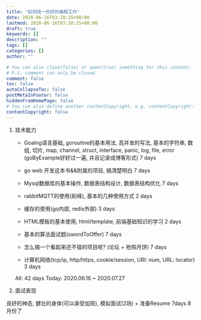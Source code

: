 ```yaml
---
title: "如何找一份好的编程工作"
date: 2020-06-16T03:18:25+08:00
lastmod: 2020-06-16T03:18:25+08:00
draft: true
keywords: []
description: ""
tags: []
categories: []
author: ""

# You can also close(false) or open(true) something for this content.
# P.S. comment can only be closed
comment: false
toc: false
autoCollapseToc: false
postMetaInFooter: false
hiddenFromHomePage: false
# You can also define another contentCopyright. e.g. contentCopyright: "This is another copyright."
contentCopyright: false
---
```

<!--more-->
1. 技术能力

    * Goalng语言基础, goroutine的基本用法, 高并发的写法, 基本的字符串, 数组, 切片, map, channel, struct, interface, panic, log, file, error
    (goByExample好好过一遍, 并且记录成博客形式)
    7 days
    
    * go web 开发这本书&&附属的项目, 搞清楚明白 7 days

    * Mysql数据库的基本操作, 数据表结构设计, 数据表结构优化 7 days

    * rabbitMQTT的使用(削峰), 基本的几种使用方式 2 days
    
    * 缓存的使用(go内部, redis外部) 3 days

    * HTML模板的基本使用, html/template, 前端基础知识的学习 2 days

    * 基本的算法面试题(swordToOffer) 7 days

    * 怎么搞一个看起来还不错的项目呢? (论坛 + 抢购月饼) 7 days

    * 计算机网络(tcp/ip, http/https, cookie/session, URI: num, URL: locator) 3 days

    All: 42 days
    Today: 2020.06.16 ~ 2020.07.27

2. 面试表现

良好的神态, 健壮的身体(可以承受加班), 模拟面试(2场) + 准备Resume 7days
8月份了